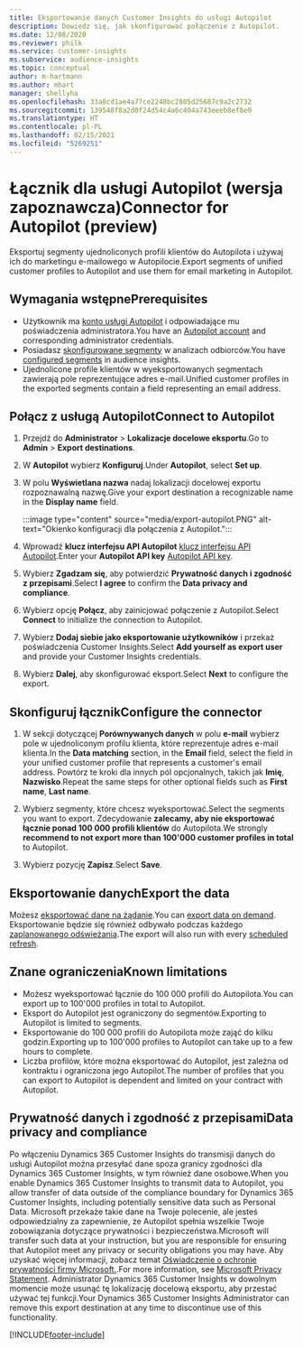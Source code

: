 ```yaml
---
title: Eksportowanie danych Customer Insights do usługi Autopilot
description: Dowiedz się, jak skonfigurować połączenie z Autopilot.
ms.date: 12/08/2020
ms.reviewer: philk
ms.service: customer-insights
ms.subservice: audience-insights
ms.topic: conceptual
author: m-hartmann
ms.author: mhart
manager: shellyha
ms.openlocfilehash: 33a8cd1ae4a77ce2248bc2805d25687c9a2c2732
ms.sourcegitcommit: 139548f8a2d0f24d54c4a6c404a743eeeb8ef8e0
ms.translationtype: HT
ms.contentlocale: pl-PL
ms.lasthandoff: 02/15/2021
ms.locfileid: "5269251"
---
```

# <a name="connector-for-autopilot-preview"></a><span data-ttu-id="37fcf-103">Łącznik dla usługi Autopilot (wersja zapoznawcza)</span><span class="sxs-lookup"><span data-stu-id="37fcf-103">Connector for Autopilot (preview)</span></span>

<span data-ttu-id="37fcf-104">Eksportuj segmenty ujednoliconych profili klientów do Autopilota i używaj ich do marketingu e-mailowego w Autopilocie.</span><span class="sxs-lookup"><span data-stu-id="37fcf-104">Export segments of unified customer profiles to Autopilot and use them for email marketing in Autopilot.</span></span> 

## <a name="prerequisites"></a><span data-ttu-id="37fcf-105">Wymagania wstępne</span><span class="sxs-lookup"><span data-stu-id="37fcf-105">Prerequisites</span></span>

-   <span data-ttu-id="37fcf-106">Użytkownik ma [konto usługi Autopilot](https://www.autopilothq.com/) i odpowiadające mu poświadczenia administratora.</span><span class="sxs-lookup"><span data-stu-id="37fcf-106">You have an [Autopilot account](https://www.autopilothq.com/) and corresponding administrator credentials.</span></span>
-   <span data-ttu-id="37fcf-107">Posiadasz [skonfigurowane segmenty](segments.md) w analizach odbiorców.</span><span class="sxs-lookup"><span data-stu-id="37fcf-107">You have [configured segments](segments.md) in audience insights.</span></span>
-   <span data-ttu-id="37fcf-108">Ujednolicone profile klientów w wyeksportowanych segmentach zawierają pole reprezentujące adres e-mail.</span><span class="sxs-lookup"><span data-stu-id="37fcf-108">Unified customer profiles in the exported segments contain a field representing an email address.</span></span>

## <a name="connect-to-autopilot"></a><span data-ttu-id="37fcf-109">Połącz z usługą Autopilot</span><span class="sxs-lookup"><span data-stu-id="37fcf-109">Connect to Autopilot</span></span>

1. <span data-ttu-id="37fcf-110">Przejdź do **Administrator** > **Lokalizacje docelowe eksportu**.</span><span class="sxs-lookup"><span data-stu-id="37fcf-110">Go to **Admin** > **Export destinations**.</span></span>

1. <span data-ttu-id="37fcf-111">W **Autopilot** wybierz **Konfiguruj**.</span><span class="sxs-lookup"><span data-stu-id="37fcf-111">Under **Autopilot**, select **Set up**.</span></span>

1. <span data-ttu-id="37fcf-112">W polu **Wyświetlana nazwa** nadaj lokalizacji docelowej exportu rozpoznawalną nazwę.</span><span class="sxs-lookup"><span data-stu-id="37fcf-112">Give your export destination a recognizable name in the **Display name** field.</span></span>

   :::image type="content" source="media/export-autopilot.PNG" alt-text="Okienko konfiguracji dla połączenia z Autopilot.":::

1. <span data-ttu-id="37fcf-114">Wprowadź **klucz interfejsu API Autopilot** [klucz interfejsu API Autopilot](https://autopilot.docs.apiary.io/#).</span><span class="sxs-lookup"><span data-stu-id="37fcf-114">Enter your **Autopilot API key** [Autopilot API key](https://autopilot.docs.apiary.io/#).</span></span>

1. <span data-ttu-id="37fcf-115">Wybierz **Zgadzam się**, aby potwierdzić **Prywatność danych i zgodność z przepisami**.</span><span class="sxs-lookup"><span data-stu-id="37fcf-115">Select **I agree** to confirm the **Data privacy and compliance**.</span></span>

1. <span data-ttu-id="37fcf-116">Wybierz opcję **Połącz**, aby zainicjować połączenie z Autopilot.</span><span class="sxs-lookup"><span data-stu-id="37fcf-116">Select **Connect** to initialize the connection to Autopilot.</span></span>

1. <span data-ttu-id="37fcf-117">Wybierz **Dodaj siebie jako eksportowanie użytkowników** i przekaż poświadczenia Customer Insights.</span><span class="sxs-lookup"><span data-stu-id="37fcf-117">Select **Add yourself as export user** and provide your Customer Insights credentials.</span></span>

1. <span data-ttu-id="37fcf-118">Wybierz **Dalej**, aby skonfigurować eksport.</span><span class="sxs-lookup"><span data-stu-id="37fcf-118">Select **Next** to configure the export.</span></span>

## <a name="configure-the-connector"></a><span data-ttu-id="37fcf-119">Skonfiguruj łącznik</span><span class="sxs-lookup"><span data-stu-id="37fcf-119">Configure the connector</span></span>

1. <span data-ttu-id="37fcf-120">W sekcji dotyczącej **Porównywanych danych** w polu **e-mail** wybierz pole w ujednoliconym profilu klienta, które reprezentuje adres e-mail klienta.</span><span class="sxs-lookup"><span data-stu-id="37fcf-120">In the **Data matching** section, in the **Email** field, select the field in your unified customer profile that represents a customer's email address.</span></span> <span data-ttu-id="37fcf-121">Powtórz te kroki dla innych pól opcjonalnych, takich jak **Imię**, **Nazwisko**.</span><span class="sxs-lookup"><span data-stu-id="37fcf-121">Repeat the same steps for other optional fields such as **First name**, **Last name**.</span></span>

1. <span data-ttu-id="37fcf-122">Wybierz segmenty, które chcesz wyeksportować.</span><span class="sxs-lookup"><span data-stu-id="37fcf-122">Select the segments you want to export.</span></span> <span data-ttu-id="37fcf-123">Zdecydowanie **zalecamy, aby nie eksportować łącznie ponad 100 000 profili klientów** do Autopilota.</span><span class="sxs-lookup"><span data-stu-id="37fcf-123">We strongly **recommend to not export more than 100'000 customer profiles in total** to Autopilot.</span></span> 

1. <span data-ttu-id="37fcf-124">Wybierz pozycję **Zapisz**.</span><span class="sxs-lookup"><span data-stu-id="37fcf-124">Select **Save**.</span></span>

## <a name="export-the-data"></a><span data-ttu-id="37fcf-125">Eksportowanie danych</span><span class="sxs-lookup"><span data-stu-id="37fcf-125">Export the data</span></span>

<span data-ttu-id="37fcf-126">Możesz [eksportować dane na żądanie](export-destinations.md).</span><span class="sxs-lookup"><span data-stu-id="37fcf-126">You can [export data on demand](export-destinations.md).</span></span> <span data-ttu-id="37fcf-127">Eksportowanie będzie się również odbywało podczas każdego [zaplanowanego odświeżania](system.md#schedule-tab).</span><span class="sxs-lookup"><span data-stu-id="37fcf-127">The export will also run with every [scheduled refresh](system.md#schedule-tab).</span></span>

## <a name="known-limitations"></a><span data-ttu-id="37fcf-128">Znane ograniczenia</span><span class="sxs-lookup"><span data-stu-id="37fcf-128">Known limitations</span></span>

- <span data-ttu-id="37fcf-129">Możesz wyeksportować łącznie do 100 000 profili do Autopilota.</span><span class="sxs-lookup"><span data-stu-id="37fcf-129">You can export up to 100'000 profiles in total to Autopilot.</span></span>
- <span data-ttu-id="37fcf-130">Eksport do Autopilot jest ograniczony do segmentów.</span><span class="sxs-lookup"><span data-stu-id="37fcf-130">Exporting to Autopilot is limited to segments.</span></span>
- <span data-ttu-id="37fcf-131">Eksportowanie do 100 000 profili do Autopilota może zająć do kilku godzin.</span><span class="sxs-lookup"><span data-stu-id="37fcf-131">Exporting up to 100'000 profiles to Autopilot can take up to a few hours to complete.</span></span> 
- <span data-ttu-id="37fcf-132">Liczba profilów, które można eksportować do Autopilot, jest zależna od kontraktu i ograniczona jego Autopilot.</span><span class="sxs-lookup"><span data-stu-id="37fcf-132">The number of profiles that you can export to Autopilot is dependent and limited on your contract with Autopilot.</span></span>

## <a name="data-privacy-and-compliance"></a><span data-ttu-id="37fcf-133">Prywatność danych i zgodność z przepisami</span><span class="sxs-lookup"><span data-stu-id="37fcf-133">Data privacy and compliance</span></span>

<span data-ttu-id="37fcf-134">Po włączeniu Dynamics 365 Customer Insights do transmisji danych do usługi Autopilot można przesyłać dane spoza granicy zgodności dla Dynamics 365 Customer Insights, w tym również dane osobowe.</span><span class="sxs-lookup"><span data-stu-id="37fcf-134">When you enable Dynamics 365 Customer Insights to transmit data to Autopilot, you allow transfer of data outside of the compliance boundary for Dynamics 365 Customer Insights, including potentially sensitive data such as Personal Data.</span></span> <span data-ttu-id="37fcf-135">Microsoft przekaże takie dane na Twoje polecenie, ale jesteś odpowiedzialny za zapewnienie, że Autopilot spełnia wszelkie Twoje zobowiązania dotyczące prywatności i bezpieczeństwa.</span><span class="sxs-lookup"><span data-stu-id="37fcf-135">Microsoft will transfer such data at your instruction, but you are responsible for ensuring that Autopilot meet any privacy or security obligations you may have.</span></span> <span data-ttu-id="37fcf-136">Aby uzyskać więcej informacji, zobacz temat [Oświadczenie o ochronie prywatności firmy Microsoft.](https://go.microsoft.com/fwlink/?linkid=396732).</span><span class="sxs-lookup"><span data-stu-id="37fcf-136">For more information, see [Microsoft Privacy Statement](https://go.microsoft.com/fwlink/?linkid=396732).</span></span>
<span data-ttu-id="37fcf-137">Administrator Dynamics 365 Customer Insights w dowolnym momencie może usunąć tę lokalizację docelową eksportu, aby przestać używać tej funkcji.</span><span class="sxs-lookup"><span data-stu-id="37fcf-137">Your Dynamics 365 Customer Insights Administrator can remove this export destination at any time to discontinue use of this functionality.</span></span>


[!INCLUDE[footer-include](../includes/footer-banner.md)]